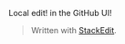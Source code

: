 
Local edit! in the GitHub UI!

> Written with [StackEdit](https://stackedit.io/).
<!--stackedit_data:
eyJoaXN0b3J5IjpbNTQ4ODc2MjU4XX0=
-->
<!--stackedit_data:
eyJoaXN0b3J5IjpbODUwNTI0NTk1XX0=
-->